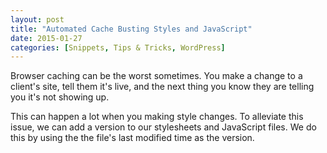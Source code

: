 ```yaml
---
layout: post
title: "Automated Cache Busting Styles and JavaScript"
date: 2015-01-27
categories: [Snippets, Tips & Tricks, WordPress]
---
```


Browser caching can be the worst sometimes. You make a change to a client's site, tell them it's live, and the next thing you know they are telling you it's not showing up.

This can happen a lot when you making style changes. To alleviate this issue, we can add a version to our stylesheets and JavaScript files. We do this by using the the file's last modified time as the version.

<script src="https://gist.github.com/kjbrum/76a301b9086357a89bab.js"></script>
